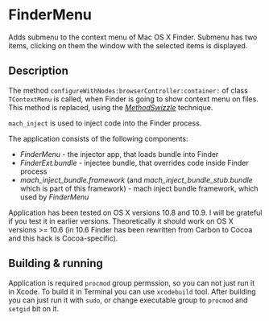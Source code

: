 # FinderMenu

Adds submenu to the context menu of Mac OS X Finder. Submenu has two items, clicking on them the window with the selected items is displayed.

## Description

The method `configureWithNodes:browserController:container:` of class `TContextMenu` is called, when Finder is going to show context menu on files. This method is replaced, using the [*MethodSwizzle*](http://www.mikeash.com/pyblog/friday-qa-2010-01-29-method-replacement-for-fun-and-profit.html) technique.

`mach_inject` is used to inject code into the Finder process.

The application consists of the following components:

* *FinderMenu* - the injector app, that loads bundle into Finder
* *FinderExt.bundle* - injectee bundle, that overrides code inside Finder process
* *mach_inject_bundle.framework* (and *mach_inject_bundle_stub.bundle* which is part of this framework) - mach inject bundle framework, which used by *FinderMenu*

Application has been tested on OS X versions 10.8 and 10.9. I will be grateful if you test it in earlier versions. Theoretically it should work on OS X versions >= 10.6 (in 10.6 Finder has been rewritten from Carbon to Cocoa and this hack is Cocoa-specific).

## Building & running

Application is required `procmod` group permssion, so you can not just run it in Xcode. To build it in Terminal you can use `xcodebuild` tool. After building you can just run it with `sudo`, or change executable group to `procmod` and `setgid` bit on it.
